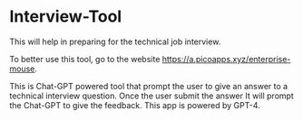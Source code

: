 # Interview-Tool
This will help in preparing for the technical job interview.

To better use this tool, go to the website https://a.picoapps.xyz/enterprise-mouse. 

This is Chat-GPT powered tool that prompt the user to give an answer to a technical interview question. Once the user submit the answer
It will prompt the Chat-GPT to give the feedback. 
This app is powered by GPT-4.
